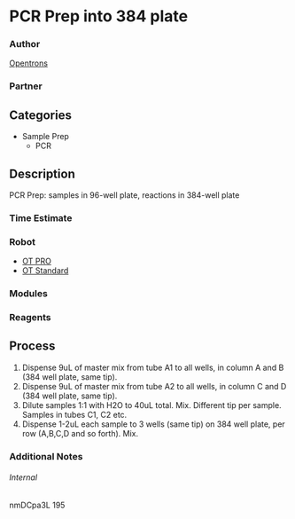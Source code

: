 # PCR Prep into 384 plate

### Author
[Opentrons](https://opentrons.com/)

### Partner

## Categories
* Sample Prep
	* PCR


## Description
PCR Prep: samples in 96-well plate, reactions in 384-well plate

### Time Estimate

### Robot
* [OT PRO](https://opentrons.com/ot-one-pro)
* [OT Standard](https://opentrons.com/ot-one-standard)

### Modules

### Reagents

## Process
1. Dispense 9uL of master mix from tube A1 to all wells, in column A and B (384 well plate, same tip).
2. Dispense 9uL of master mix from tube A2 to all wells, in column C and D (384 well plate, same tip).
3. Dilute samples 1:1 with H2O to 40uL total. Mix. Different tip per sample. Samples in tubes C1, C2 etc.
4. Dispense 1-2uL each sample to 3 wells (same tip) on 384 well plate, per row (A,B,C,D and so forth). Mix.


### Additional Notes


###### Internal
nmDCpa3L
195
